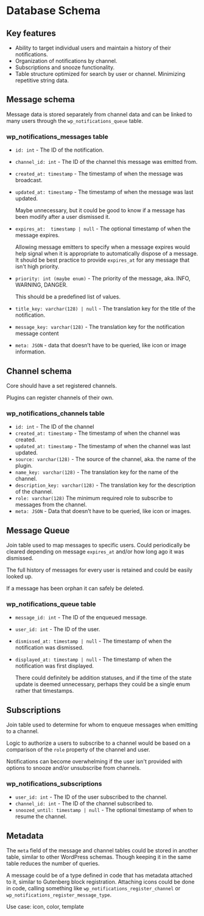 # Database Schema

## Key features

- Ability to target individual users and maintain a history of their notifications.
- Organization of notifications by channel.
- Subscriptions and snooze functionality.
- Table structure optimized for search by user or channel. Minimizing repetitive string data.

## Message schema

Message data is stored separately from channel data and can be linked to many users through the `wp_notifications_queue` table.

### wp_notifications_messages table

- `id: int` - The ID of the notification.
- `channel_id: int` - The ID of the channel this message was emitted from.
- `created_at: timestamp` - The timestamp of when the message was broadcast.
- `updated_at: timestamp` - The timestamp of when the message was last updated.

  Maybe unnecessary, but it could be good to know if a message has been modify after a user dismissed it.

- `expires_at:  timestamp | null` - The optional timestamp of when the message expires.

  Allowing message emitters to specify when a message expires would help signal when it is appropriate to automatically dispose of a message. It should be best practice to provide `expires_at` for any message that isn't high priority.

- `priority: int (maybe enum)` - The priority of the message, aka. INFO, WARNING, DANGER.

  This should be a predefined list of values.

- `title_key: varchar(128) | null` - The translation key for the title of the notification.

- `message_key: varchar(128)` - The translation key for the notification message content

- `meta: JSON` - data that doesn’t have to be queried, like icon or image information.

## Channel schema

Core should have a set registered channels.

Plugins can register channels of their own.

### wp_notifications_channels table

- `id: int` - The ID of the channel
- `created_at: timestamp` - The timestamp of when the channel was created.
- `updated_at: timestamp` - The timestamp of when the channel was last updated.
- `source: varchar(128)` - The source of the channel, aka. the name of the plugin.
- `name_key: varchar(128)` - The translation key for the name of the channel.
- `description_key: varchar(128)` - The translation key for the description of the channel.
- `role: varchar(128)` The minimum required role to subscribe to messages from the channel.
- `meta: JSON` - Data that doesn’t have to be queried, like icon or images.

## Message Queue

Join table used to map messages to specific users. Could periodically be cleared depending on message `expires_at` and/or how long ago it was dismissed.

The full history of messages for every user is retained and could be easily looked up.

If a message has been orphan it can safely be deleted.

### wp_notifications_queue table

- `message_id: int` - The ID of the enqueued message.
- `user_id: int` - The ID of the user.
- `dismissed_at: timestamp | null` - The timestamp of when the notification was dismissed.
- `displayed_at: timestamp | null` - The timestamp of when the notification was first displayed.

  There could definitely be addition statuses, and if the time of the state update is deemed unnecessary, perhaps they could be a single enum rather that timestamps.

## Subscriptions

Join table used to determine for whom to enqueue messages when emitting to a channel.

Logic to authorize a users to subscribe to a channel would be based on a comparison of the `role` property of the channel and user.

Notifications can become overwhelming if the user isn't provided with options to snooze and/or unsubscribe from channels.

### wp_notifications_subscriptions

- `user_id: int` - The ID of the user subscribed to the channel.
- `channel_id: int` - The ID of the channel subscribed to.
- `snoozed_until: timestamp | null` - The optional timestamp of when to resume the channel.

## Metadata

The `meta` field of the message and channel tables could be stored in another table, similar to other WordPress schemas. Though keeping it in the same table reduces the number of queries.

A message could be of a type defined in code that has metadata attached to it, similar to Gutenberg block registration. Attaching icons could be done in code, calling something like `wp_notifications_register_channel` or `wp_notifications_register_message_type`.

Use case: icon, color, template
